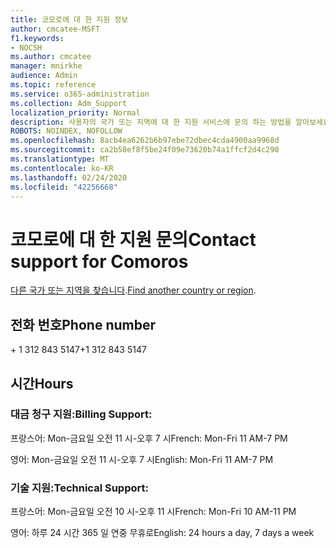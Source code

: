```yaml
---
title: 코모로에 대 한 지원 정보
author: cmcatee-MSFT
f1.keywords:
- NOCSH
ms.author: cmcatee
manager: mnirkhe
audience: Admin
ms.topic: reference
ms.service: o365-administration
ms.collection: Adm_Support
localization_priority: Normal
description: 사용자의 국가 또는 지역에 대 한 지원 서비스에 문의 하는 방법을 알아보세요.
ROBOTS: NOINDEX, NOFOLLOW
ms.openlocfilehash: 8acb4ea6262b6b97ebe72dbec4cda4900aa9968d
ms.sourcegitcommit: ca2b58ef8f5be24f09e73620b74a1ffcf2d4c290
ms.translationtype: MT
ms.contentlocale: ko-KR
ms.lasthandoff: 02/24/2020
ms.locfileid: "42256668"
---
```

# <a name="contact-support-for-comoros"></a><span data-ttu-id="c6d81-103">코모로에 대 한 지원 문의</span><span class="sxs-lookup"><span data-stu-id="c6d81-103">Contact support for Comoros</span></span>

<span data-ttu-id="c6d81-104">[다른 국가 또는 지역을 찾습니다](../contact-support-for-business-products.md).</span><span class="sxs-lookup"><span data-stu-id="c6d81-104">[Find another country or region](../contact-support-for-business-products.md).</span></span>

## <a name="phone-number"></a><span data-ttu-id="c6d81-105">전화 번호</span><span class="sxs-lookup"><span data-stu-id="c6d81-105">Phone number</span></span>
<span data-ttu-id="c6d81-106">+ 1 312 843 5147</span><span class="sxs-lookup"><span data-stu-id="c6d81-106">+1 312 843 5147</span></span>

## <a name="hours"></a><span data-ttu-id="c6d81-107">시간</span><span class="sxs-lookup"><span data-stu-id="c6d81-107">Hours</span></span>
### <a name="billing-support"></a><span data-ttu-id="c6d81-108">대금 청구 지원:</span><span class="sxs-lookup"><span data-stu-id="c6d81-108">Billing Support:</span></span>

<span data-ttu-id="c6d81-109">프랑스어: Mon-금요일 오전 11 시-오후 7 시</span><span class="sxs-lookup"><span data-stu-id="c6d81-109">French: Mon-Fri 11 AM-7 PM</span></span>

<span data-ttu-id="c6d81-110">영어: Mon-금요일 오전 11 시-오후 7 시</span><span class="sxs-lookup"><span data-stu-id="c6d81-110">English: Mon-Fri 11 AM-7 PM</span></span>

### <a name="technical-support"></a><span data-ttu-id="c6d81-111">기술 지원:</span><span class="sxs-lookup"><span data-stu-id="c6d81-111">Technical Support:</span></span>

<span data-ttu-id="c6d81-112">프랑스어: Mon-금요일 오전 10 시-오후 11 시</span><span class="sxs-lookup"><span data-stu-id="c6d81-112">French: Mon-Fri 10 AM-11 PM</span></span>

<span data-ttu-id="c6d81-113">영어: 하루 24 시간 365 일 연중 무휴로</span><span class="sxs-lookup"><span data-stu-id="c6d81-113">English: 24 hours a day, 7 days a week</span></span>